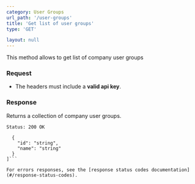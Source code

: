 ```yaml
---
category: User Groups
url_path: '/user-groups'
title: 'Get list of user groups'
type: 'GET'

layout: null
---
```


This method allows to get list of company user groups

### Request

* The headers must include a **valid api key**.

### Response

Returns a collection of company user groups.

```Status: 200 OK```
```[
  {
    "id": "string",
    "name": "string"
  }
]```

For errors responses, see the [response status codes documentation](#/response-status-codes).

